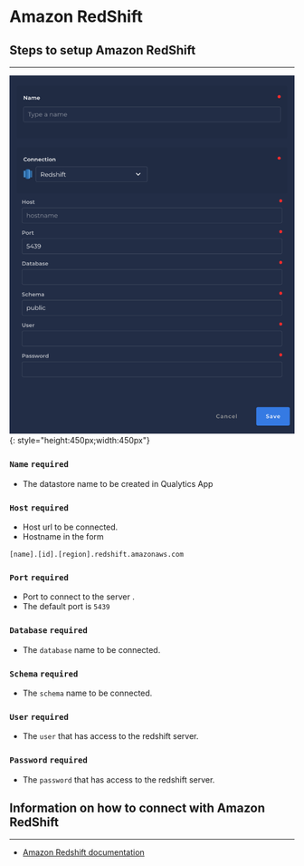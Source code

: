 # Amazon RedShift

## Steps to setup Amazon RedShift

---

![Screenshot](../assets/datastores/redshift/create-datastore.png){: style="height:450px;width:450px"}

### `Name` <spam id='required'>`required`</spam>

* The datastore name  to be created in Qualytics App

### `Host` <spam id='required'>`required`</spam>

* Host url to be connected.
* Hostname in the form 
```text
[name].[id].[region].redshift.amazonaws.com
```
### `Port` <spam id='required'>`required`</spam>

* Port to connect to the server .
* The default port is `5439`

### `Database` <spam id='required'>`required`</spam>

* The `database` name to be connected.
### `Schema` <spam id='required'>`required`</spam>

* The `schema` name to be connected.

### `User` <spam id='required'>`required`</spam>

* The `user` that has access to the redshift server.
### `Password` <spam id='required'>`required`</spam>

* The `password` that has access to the redshift server.
## Information on how to connect with Amazon RedShift

---

* [Amazon Redshift documentation](https://docs.dataform.co/warehouses/redshift)